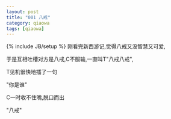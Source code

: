 ```yaml
---
layout: post
title: "001 八戒"
category: qiaowa
tags: [qiaowa]
---
```

{% include JB/setup %}
刚看完新西游记,觉得八戒又没智慧又可爱,

于是互相吐槽对方是八戒,C不服输,一直叫T"八戒八戒",

T见机很快地插了一句

"你是谁"

C一时收不住嘴,脱口而出

"八戒"